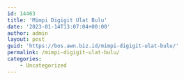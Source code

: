 ```yaml
---
id: 14463
title: 'Mimpi Digigit Ulat Bulu'
date: '2023-01-14T13:07:04+00:00'
author: admin
layout: post
guid: 'https://bos.awn.biz.id/mimpi-digigit-ulat-bulu/'
permalink: /mimpi-digigit-ulat-bulu/
categories:
    - Uncategorized
---
```


